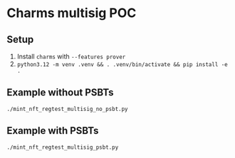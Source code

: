 # Charms multisig POC

## Setup
1. Install `charms` with `--features prover`
2. `python3.12 -m venv .venv && . .venv/bin/activate && pip install -e .`

## Example without PSBTs
```
./mint_nft_regtest_multisig_no_psbt.py
```

## Example with PSBTs
```
./mint_nft_regtest_multisig_psbt.py
```

